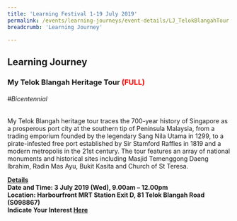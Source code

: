 ```yaml
---
title: 'Learning Festival 1-19 July 2019'
permalink: /events/learning-journeys/event-details/LJ_TelokBlangahTour
breadcrumb: 'Learning Journey'

---
```



## Learning Journey
### My Telok Blangah Heritage Tour <font color="red"> (FULL)</font>

###### _#Bicentennial_

My Telok Blangah heritage tour traces the 700-year history of Singapore as a prosperous port city at the southern tip of Peninsula Malaysia, from a trading emporium founded by the legendary Sang Nila Utama in 1299, to a pirate-infested free port established by Sir Stamford Raffles in 1819 and a modern metropolis in the 21st century. The tour features an array of national monuments and historical sites including Masjid Temenggong Daeng Ibrahim, Radin Mas Ayu, Bukit Kasita and Church of St Teresa.

<b><u>Details</u><br>
**Date and Time: 3 July 2019 (Wed), 9.00am – 12.00pm** <br>
**Location: Harbourfront MRT Station Exit D, 81 Telok Blangah Road (S098867)** <br>
**Indicate Your Interest [Here](https://www.eventbrite.sg/e/my-telok-blangah-heritage-tickets-63639950806)** 
